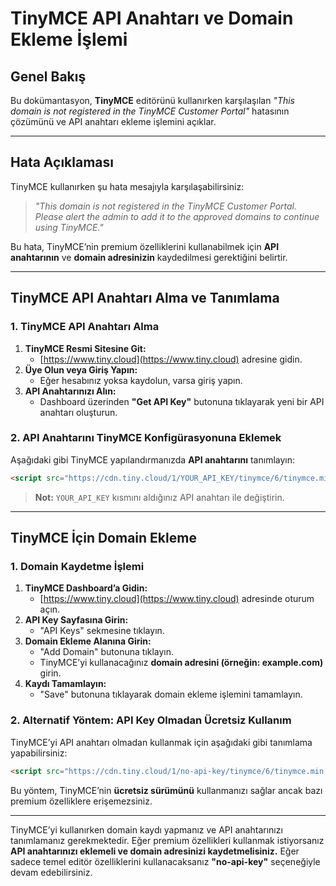 # TinyMCE API Anahtarı ve Domain Ekleme İşlemi

## Genel Bakış

Bu dokümantasyon, **TinyMCE** editörünü kullanırken karşılaşılan *"This domain is not registered in the TinyMCE Customer Portal"* hatasının çözümünü ve API anahtarı ekleme işlemini açıklar.

---

## Hata Açıklaması

TinyMCE kullanırken şu hata mesajıyla karşılaşabilirsiniz:

> *"This domain is not registered in the TinyMCE Customer Portal. Please alert the admin to add it to the approved domains to continue using TinyMCE."*

Bu hata, TinyMCE’nin premium özelliklerini kullanabilmek için **API anahtarının** ve **domain adresinizin** kaydedilmesi gerektiğini belirtir.

---

## TinyMCE API Anahtarı Alma ve Tanımlama

### **1. TinyMCE API Anahtarı Alma**

1. **TinyMCE Resmi Sitesine Git:**
   - [https://www.tiny.cloud](https://www.tiny.cloud) adresine gidin.
2. **Üye Olun veya Giriş Yapın:**
   - Eğer hesabınız yoksa kaydolun, varsa giriş yapın.
3. **API Anahtarınızı Alın:**
   - Dashboard üzerinden **"Get API Key"** butonuna tıklayarak yeni bir API anahtarı oluşturun.

### **2. API Anahtarını TinyMCE Konfigürasyonuna Eklemek**

Aşağıdaki gibi TinyMCE yapılandırmanızda **API anahtarını** tanımlayın:

```html
<script src="https://cdn.tiny.cloud/1/YOUR_API_KEY/tinymce/6/tinymce.min.js" referrerpolicy="origin"></script>
```

> **Not:** `YOUR_API_KEY` kısmını aldığınız API anahtarı ile değiştirin.

---

## TinyMCE İçin Domain Ekleme

### **1. Domain Kaydetme İşlemi**

1. **TinyMCE Dashboard’a Gidin:**
   - [https://www.tiny.cloud](https://www.tiny.cloud) adresinde oturum açın.
2. **API Key Sayfasına Girin:**
   - "API Keys" sekmesine tıklayın.
3. **Domain Ekleme Alanına Girin:**
   - "Add Domain" butonuna tıklayın.
   - TinyMCE’yi kullanacağınız **domain adresini (örneğin: example.com)** girin.
4. **Kaydı Tamamlayın:**
   - "Save" butonuna tıklayarak domain ekleme işlemini tamamlayın.

### **2. Alternatif Yöntem: API Key Olmadan Ücretsiz Kullanım**

TinyMCE’yi API anahtarı olmadan kullanmak için aşağıdaki gibi tanımlama yapabilirsiniz:

```html
<script src="https://cdn.tiny.cloud/1/no-api-key/tinymce/6/tinymce.min.js" referrerpolicy="origin"></script>
```

Bu yöntem, TinyMCE’nin **ücretsiz sürümünü** kullanmanızı sağlar ancak bazı premium özelliklere erişemezsiniz.

---

TinyMCE’yi kullanırken domain kaydı yapmanız ve API anahtarınızı tanımlamanız gerekmektedir. Eğer premium özellikleri kullanmak istiyorsanız **API anahtarınızı eklemeli ve domain adresinizi kaydetmelisiniz.** Eğer sadece temel editör özelliklerini kullanacaksanız **"no-api-key"** seçeneğiyle devam edebilirsiniz.

